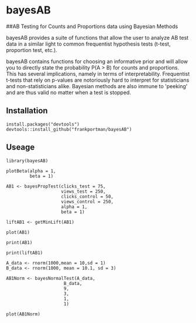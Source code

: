 # bayesAB

##AB Testing for Counts and Proportions data using Bayesian Methods

bayesAB provides a suite of functions that allow the user to analyze
AB test data in a similar light to common frequentist hypothesis tests
(t-test, proportion test, etc.).

bayesAB contains functions for choosing an informative prior and will
allow you to directly state the probability P(A > B) for counts and
proportions. This has several implications, namely in terms of
interpretability. Frequentist t-tests that rely on p-values are
notoriously hard to interpret for statisticians and non-statisticians
alike. Bayesian methods are also immune to 'peeking' and are thus
valid no matter when a test is stopped.

## Installation

```{r}
install.packages("devtools")
devtools::install_github("frankportman/bayesAB")
```

## Useage

```{r}
library(bayesAB)

plotBeta(alpha = 1,
         beta = 1)

AB1 <- bayesPropTest(clicks_test = 75,
                     views_test = 250,
                     clicks_control = 50,
                     views_control = 250,
                     alpha = 1,
                     beta = 1)

liftAB1 <- getMinLift(AB1)

plot(AB1)
 
print(AB1)

print(liftAB1)

A_data <- rnorm(1000,mean = 10,sd = 1)
B_data <- rnorm(1000, mean = 10.1, sd = 3)

AB1Norm <- bayesNormalTest(A_data,
                      B_data,
                      9,
                      3,
                      1,
                      1)
                      
plot(AB1Norm)
```
